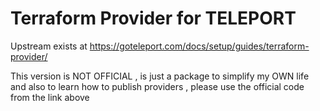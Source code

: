 # Terraform Provider for TELEPORT


Upstream exists at https://goteleport.com/docs/setup/guides/terraform-provider/

This version is NOT OFFICIAL , is just a package to simplify my OWN life and also to learn
how to publish providers , please use the official code from the link above

